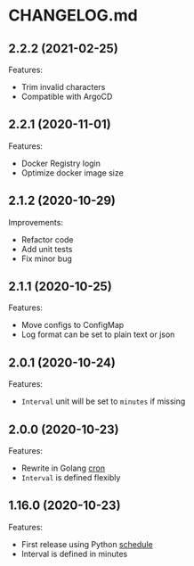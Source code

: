 # CHANGELOG.md

## 2.2.2 (2021-02-25)

Features:

  - Trim invalid characters
  - Compatible with ArgoCD

## 2.2.1 (2020-11-01)

Features:

  - Docker Registry login
  - Optimize docker image size

## 2.1.2 (2020-10-29)

Improvements:

  - Refactor code
  - Add unit tests
  - Fix minor bug

## 2.1.1 (2020-10-25)

Features:

  - Move configs to ConfigMap
  - Log format can be set to plain text or json

## 2.0.1 (2020-10-24)

Features:

  - `Interval` unit will be set to `minutes` if missing

## 2.0.0 (2020-10-23)

Features:

  - Rewrite in Golang [cron](https://godoc.org/github.com/robfig/cron)
  - `Interval` is defined flexibly

## 1.16.0 (2020-10-23)

Features:

  - First release using Python [schedule](https://pypi.org/project/schedule/)
  - Interval is defined in minutes